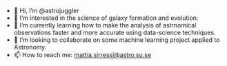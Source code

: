 - 👋 Hi, I’m @astrojuggler
- 👀 I’m interested in the science of galaxy formation and evolution.
- 🌱 I’m currently learning how to make the analysis of astrnomical observations faster and more accurate using data-science techniques.
- 💞️ I’m looking to collaborate on some machine learning project applied to Astronomy.
- 📫 How to reach me: mattia.sirressi@astro.su.se

<!---
astrojuggler/astrojuggler is a ✨ special ✨ repository because its `README.md` (this file) appears on your GitHub profile.
You can click the Preview link to take a look at your changes.
--->
